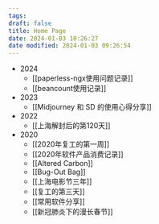 ```yaml
---
tags: 
draft: false
title: Home Page
date: 2024-01-03 10:26:27
date modified: 2024-01-03 09:26:54
---
```


- 2024
	- [[paperless-ngx使用问题记录]]
	- [[beancount使用记录]]
- 2023
	- [[Midjourney 和 SD 的使用心得分享]]
- 2022
	- [[上海解封后的第120天]]
- 2020
	- [[2020年复工的第一周]]
	- [[2020年软件产品消费记录]]
	- [[Altered Carbon]]
	- [[Bug-Out Bag]]
	- [[上海电影节三年]]
	- [[复工的第三天]]
	- [[常用软件分享]]
	- [[新冠肺炎下的漫长春节]]
